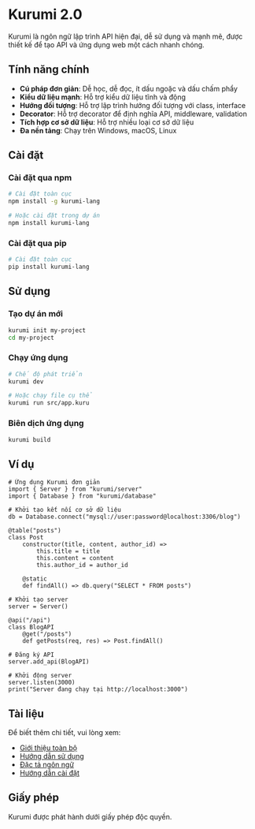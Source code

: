# Kurumi 2.0

Kurumi là ngôn ngữ lập trình API hiện đại, dễ sử dụng và mạnh mẽ, được thiết kế để tạo API và ứng dụng web một cách nhanh chóng.

## Tính năng chính

- **Cú pháp đơn giản**: Dễ học, dễ đọc, ít dấu ngoặc và dấu chấm phẩy
- **Kiểu dữ liệu mạnh**: Hỗ trợ kiểu dữ liệu tĩnh và động
- **Hướng đối tượng**: Hỗ trợ lập trình hướng đối tượng với class, interface
- **Decorator**: Hỗ trợ decorator để định nghĩa API, middleware, validation
- **Tích hợp cơ sở dữ liệu**: Hỗ trợ nhiều loại cơ sở dữ liệu
- **Đa nền tảng**: Chạy trên Windows, macOS, Linux

## Cài đặt

### Cài đặt qua npm

```bash
# Cài đặt toàn cục
npm install -g kurumi-lang

# Hoặc cài đặt trong dự án
npm install kurumi-lang
```

### Cài đặt qua pip

```bash
# Cài đặt toàn cục
pip install kurumi-lang
```

## Sử dụng

### Tạo dự án mới

```bash
kurumi init my-project
cd my-project
```

### Chạy ứng dụng

```bash
# Chế độ phát triển
kurumi dev

# Hoặc chạy file cụ thể
kurumi run src/app.kuru
```

### Biên dịch ứng dụng

```bash
kurumi build
```

## Ví dụ

```
# Ứng dụng Kurumi đơn giản
import { Server } from "kurumi/server"
import { Database } from "kurumi/database"

# Khởi tạo kết nối cơ sở dữ liệu
db = Database.connect("mysql://user:password@localhost:3306/blog")

@table("posts")
class Post
    constructor(title, content, author_id) =>
        this.title = title
        this.content = content
        this.author_id = author_id
    
    @static
    def findAll() => db.query("SELECT * FROM posts")

# Khởi tạo server
server = Server()

@api("/api")
class BlogAPI
    @get("/posts")
    def getPosts(req, res) => Post.findAll()

# Đăng ký API
server.add_api(BlogAPI)

# Khởi động server
server.listen(3000)
print("Server đang chạy tại http://localhost:3000")
```

## Tài liệu

Để biết thêm chi tiết, vui lòng xem:

- [Giới thiệu toàn bộ](./KURUMI_INTRODUCTION.md)
- [Hướng dẫn sử dụng](./kurumi_guide.md)
- [Đặc tả ngôn ngữ](./kurumi_spec.md)
- [Hướng dẫn cài đặt](./INSTALL.md)

## Giấy phép

Kurumi được phát hành dưới giấy phép độc quyền.
